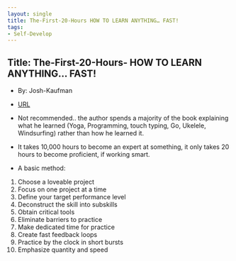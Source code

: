 ```yaml
---
layout: single
title: The-First-20-Hours HOW TO LEARN ANYTHING… FAST!
tags:
- Self-Develop
---
```


## Title: The-First-20-Hours- HOW TO LEARN ANYTHING… FAST!
- By: Josh-Kaufman



- [URL](https://www.amazon.com/The-First-20-Hours-Josh-Kaufman-audiobook/dp/B00D24BEQU)

- Not recommended..  the author spends a majority of the book explaining what he learned (Yoga, Programming, touch typing, Go, Ukelele, Windsurfing) rather than how he learned it.

- It takes 10,000 hours to become an expert at something, it only takes 20 hours to become proficient, if working smart. 

- A basic method:
1. Choose a loveable project
2. Focus on one project at a time
3. Define your target performance level
4. Deconstruct the skill into subskills
5. Obtain critical tools
6. Eliminate barriers to practice 
7. Make dedicated time for practice
8. Create fast feedback loops
9. Practice by the clock in short bursts
10. Emphasize quantity and speed


